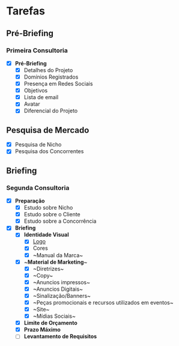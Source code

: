 # Tarefas

## Pré-Briefing

### Primeira Consultoria

- [X] **Pré-Briefing**
    - [X] Detalhes do Projeto
    - [X] Domínios Registrados
    - [X] Presença em Redes Sociais
    - [X] Objetivos
    - [X] Lista de email
    - [X] Avatar
    - [X] Diferencial do Projeto

## Pesquisa de Mercado
- [X] Pesquisa de Nicho
- [X] Pesquisa dos Concorrentes

## Briefing

### Segunda Consultoria

  - [X] **Preparação**
    - [X] Estudo sobre Nicho
    - [X] Estudo sobre o Cliente
    - [X] Estudo sobre a Concorrência

  - [X] **Briefing**
    - [X] **Identidade Visual**
      - [X] [Logo](./brand/logo-pure.png)
      - [X] Cores
      - [X] ~Manual da Marca~  
    - [X] ~**Material de Marketing**~
      - [X] ~Diretrizes~
      - [X] ~Copy~
      - [X] ~Anuncios impressos~
      - [X] ~Anuncios Digitais~
      - [X] ~Sinalização/Banners~
      - [X] ~Peças promocionais e recursos utilizados em eventos~
      - [X] ~Site~
      - [X] ~Mídias Sociais~
    - [X] **Limite de Orçamento**
    - [X] **Prazo Máximo**
    - [ ] **Levantamento de Requisitos**
